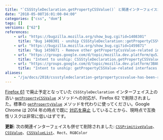 ```yaml
---
title: "`CSSStyleDeclaration.getPropertyCSSValue()` と関連インターフェイスが削除されました"
date: "2018-05-08T16:01:00-04:00"
categories: ["css", "dom"]
tags: []
versions: ["62"]
references:
    - url: "https://bugzilla.mozilla.org/show_bug.cgi?id=1408301"
      title: "Bug 1408301 - unship CSSStyleDeclaration::getPropertyCSSValue"
    - url: "https://bugzilla.mozilla.org/show_bug.cgi?id=1459871"
      title: "Bug 1459871 - Remove other getPropertyCssValue-related interfaces."
    - url: "https://groups.google.com/d/topic/mozilla.dev.platform/qu5JekiuSfw/discussion"
      title: "Intent to unship: CSSStyleDeclaration.getPropertyCSSValue"
    - url: "https://groups.google.com/d/topic/mozilla.dev.platform/3BAUfGbtWC4/discussion"
      title: "Intent to unship: getPropertyCSSValue-related interfaces Rect, RGBColor, CSSValue, CSSPrimitiveValue and CSSValueList"
aliases:
    - "/ja/docs/2018/cssstyledeclaration-getpropertycssvalue-has-been-removed/"
---
```

[Firefox 61](https://www.fxsitecompat.dev/ja/docs/2018/cssstyledeclaration-getpropertycssvalue-has-been-deprecated/) で廃止予定となっていた `CSSStyleDeclaration` インターフェイス上の古い [`getPropertyCSSValue`](https://developer.mozilla.org/docs/Web/API/CSSStyleDeclaration/getPropertyCSSValue) メソッドへの対応が、Firefox 62 で削除されました。標準の [`getPropertyValue`](https://developer.mozilla.org/docs/Web/API/CSSStyleDeclaration/getPropertyValue) メソッドを代わりに使ってください。Google Chrome は 2014 年の時点で既に [対応を廃止](https://groups.google.com/a/chromium.org/d/topic/blink-dev/3VmxWFzcyJc/discussion) していることから、現時点で互換性リスクは非常に低いはずです。

**更新**: 次の関連インターフェイスも併せて削除されました: [`CSSPrimitiveValue`](https://developer.mozilla.org/docs/Web/API/CSSPrimitiveValue)、[`CSSValue`](https://developer.mozilla.org/docs/Web/API/CSSValue)、[`CSSValueList`](https://developer.mozilla.org/docs/Web/API/CSSValueList)、`Rect`、`RGBColor`
